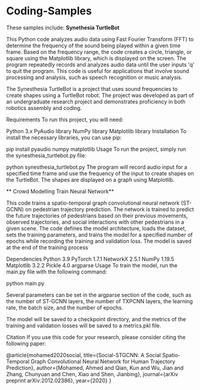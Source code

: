 # Coding-Samples
These samples include:
**Synethesia TurtleBot**

This Python code analyzes audio data using Fast Fourier Transform (FFT) to determine the frequency of the sound being played within a given time frame. Based on the frequency range, the code creates a circle, triangle, or square using the Matplotlib library, which is displayed on the screen. The program repeatedly records and analyzes audio data until the user inputs 'q' to quit the program. This code is useful for applications that involve sound processing and analysis, such as speech recognition or music analysis.

The Synesthesia TurtleBot is a project that uses sound frequencies to create shapes using a TurtleBot robot. The project was developed as part of an undergraduate research project and demonstrates proficiency in both robotics assembly and coding.

Requirements
To run this project, you will need:

Python 3.x
PyAudio library
NumPy library
Matplotlib library
Installation
To install the necessary libraries, you can use pip:


pip install pyaudio numpy matplotlib
Usage
To run the project, simply run the synesthesia_turtlebot.py file:


python synesthesia_turtlebot.py
The program will record audio input for a specified time frame and use the frequency of the input to create shapes on the TurtleBot. The shapes are displayed on a graph using Matplotlib.




** Crowd Modelling Train Neural Network**

This code trains a spatio-temporal graph convolutional neural network (ST-GCNN) on pedestrian trajectory prediction. The network is trained to predict the future trajectories of pedestrians based on their previous movements, observed trajectories, and social interactions with other pedestrians in a given scene. The code defines the model architecture, loads the dataset, sets the training parameters, and trains the model for a specified number of epochs while recording the training and validation loss. The model is saved at the end of the training process

Dependencies
Python 3.9
PyTorch 1.7.1
NetworkX 2.5.1
NumPy 1.19.5
Matplotlib 3.2.2
Pickle 4.0
argparse
Usage
To train the model, run the main.py file with the following command:

python main.py

Several parameters can be set in the argparse section of the code, such as the number of ST-GCNN layers, the number of TXPCNN layers, the learning rate, the batch size, and the number of epochs.

The model will be saved to a checkpoint directory, and the metrics of the training and validation losses will be saved to a metrics.pkl file.

Citation
If you use this code for your research, please consider citing the following paper:

@article{mohamed2020social,
  title={Social-STGCNN: A Social Spatio-Temporal Graph Convolutional Neural Network for Human Trajectory Prediction},
  author={Mohamed, Ahmed and Qian, Kun and Wu, Jian and Zhang, Chunyuan and Chen, Xiao and Shen, Jianbing},
  journal={arXiv preprint arXiv:2012.02386},
  year={2020}
}










